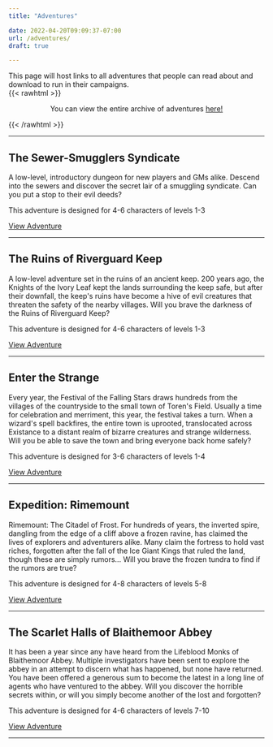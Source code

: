 ```yaml
---
title: "Adventures"

date: 2022-04-20T09:09:37-07:00
url: /adventures/
draft: true

---
```

This page will host links to all adventures that people can read about and download to run in their campaigns. \
{{< rawhtml >}}
<p style="text-align: center;">
  You can view the entire archive of adventures <a class="link" href="/adventures-archive">here!</a>
</p>
{{< /rawhtml >}}

___
## The Sewer-Smugglers Syndicate
A low-level, introductory dungeon for new players and GMs alike. Descend into the sewers and discover the secret lair of a smuggling syndicate. Can you put a stop to their evil deeds?

This adventure is designed for 4-6 characters of levels 1-3

[View Adventure](/adventures-archive/sewer-smugglers-syndicate)
___
## The Ruins of Riverguard Keep
A low-level adventure set in the ruins of an ancient keep. 200 years ago, the Knights of the Ivory Leaf kept the lands surrounding the keep safe, but after their downfall, the keep's ruins have become a hive of evil creatures that threaten the safety of the nearby villages. Will you brave the darkness of the Ruins of Riverguard Keep?

This adventure is designed for 4-6 characters of levels 1-3

[View Adventure](/adventures-archive/ruins-of-riverguard-keep)
___
## Enter the Strange
Every year, the Festival of the Falling Stars draws hundreds from the villages of the countryside to the small town of Toren's Field. Usually a time for celebration and merriment, this year, the festival takes a turn. When a wizard's spell backfires, the entire town is uprooted, translocated across Existance to a distant realm of bizarre creatures and strange wilderness. Will you be able to save the town and bring everyone back home safely?

This adventure is designed for 3-6 characters of levels 1-4

[View Adventure](/adventures-archive/enter-the-strange)
___
## Expedition: Rimemount
Rimemount: The Citadel of Frost. For hundreds of years, the inverted spire, dangling from the edge of a cliff above a frozen ravine, has claimed the lives of explorers and adventurers alike. Many claim the fortress to hold vast riches, forgotten after the fall of the Ice Giant Kings that ruled the land, though these are simply rumors... Will you brave the frozen tundra to find if the rumors are true?

This adventure is designed for 4-8 characters of levels 5-8

[View Adventure](/adventures-archive/expedition-rimemount)
___
## The Scarlet Halls of Blaithemoor Abbey
It has been a year since any have heard from the Lifeblood Monks of Blaithemoor Abbey. Multiple investigators have been sent to explore the abbey in an attempt to discern what has happened, but none have returned. You have been offered a generous sum to become the latest in a long line of agents who have ventured to the abbey. Will you discover the horrible secrets within, or will you simply become another of the lost and forgotten?

This adventure is designed for 4-6 characters of levels 7-10

[View Adventure](/adventures-archive/scarlet-halls)
___
